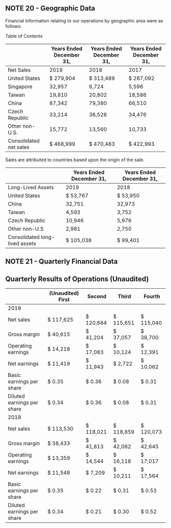 ## NOTE 20 - Geographic Data

Financial information relating to our operations by geographic area were as follows:

Table of Contents

|                        | Years Ended December 31,   | Years Ended December 31,   | Years Ended December 31,   |
|------------------------|----------------------------|----------------------------|----------------------------|
| Net Sales              | 2019                       | 2018                       | 2017                       |
| United States          | $ 279,904                  | $ 313,489                  | $ 287,092                  |
| Singapore              | 32,957                     | 6,724                      | 5,596                      |
| Taiwan                 | 19,810                     | 20,802                     | 18,586                     |
| China                  | 87,342                     | 79,380                     | 66,510                     |
| Czech Republic         | 33,214                     | 36,528                     | 34,476                     |
| Other non-U.S.         | 15,772                     | 13,560                     | 10,733                     |
| Consolidated net sales | $ 468,999                  | $ 470,483                  | $ 422,993                  |

Sales are attributed to countries based upon the origin of the sale.

|                                | Years Ended December 31,   | Years Ended December 31,   |
|--------------------------------|----------------------------|----------------------------|
| Long-Lived Assets              | 2019                       | 2018                       |
| United States                  | $ 53,767                   | $ 53,950                   |
| China                          | 32,751                     | 32,973                     |
| Taiwan                         | 4,593                      | 3,752                      |
| Czech Republic                 | 10,946                     | 5,976                      |
| Other non-U.S                  | 2,981                      | 2,750                      |
| Consolidated long-lived assets | $ 105,038                  | $ 99,401                   |

## NOTE 21 - Quarterly Financial Data

## Quarterly Results of Operations (Unaudited)

|                            | (Unaudited) First   | Second    | Third     | Fourth    |
|----------------------------|---------------------|-----------|-----------|-----------|
| 2019                       |                     |           |           |           |
| Net sales                  | $ 117,625           | $ 120,684 | $ 115,651 | $ 115,040 |
| Gross margin               | $ 40,615            | $ 41,204  | $ 37,057  | $ 38,700  |
| Operating earnings         | $ 14,218            | $ 17,083  | $ 10,124  | $ 12,391  |
| Net earnings               | $ 11,419            | $ 11,943  | $ 2,722   | $ 10,062  |
| Basic earnings per share   | $ 0.35              | $ 0.36    | $ 0.08    | $ 0.31    |
| Diluted earnings per share | $ 0.34              | $ 0.36    | $ 0.08    | $ 0.31    |
| 2018                       |                     |           |           |           |
| Net sales                  | $ 113,530           | $ 118,021 | $ 118,859 | $ 120,073 |
| Gross margin               | $ 38,433            | $ 41,813  | $ 42,082  | $ 42,645  |
| Operating earnings         | $ 13,359            | $ 14,544  | $ 16,118  | $ 17,017  |
| Net earnings               | $ 11,548            | $ 7,209   | $ 10,211  | $ 17,564  |
| Basic earnings per share   | $ 0.35              | $ 0.22    | $ 0.31    | $ 0.53    |
| Diluted earnings per share | $ 0.34              | $ 0.21    | $ 0.30    | $ 0.52    |
